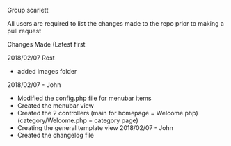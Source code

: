 Group scarlett

All users are required to list the changes made to the repo prior to making a pull request

Changes Made (Latest first


2018/02/07
Rost
- added images folder


2018/02/07 - John
- Modified the  config.php file for menubar items
- Created the menubar view
- Created the 2 controllers (main for homepage = Welcome.php)
  (category/Welcome.php = category page)
- Creating the general template view
2018/02/07 - John
- Created the changelog file
